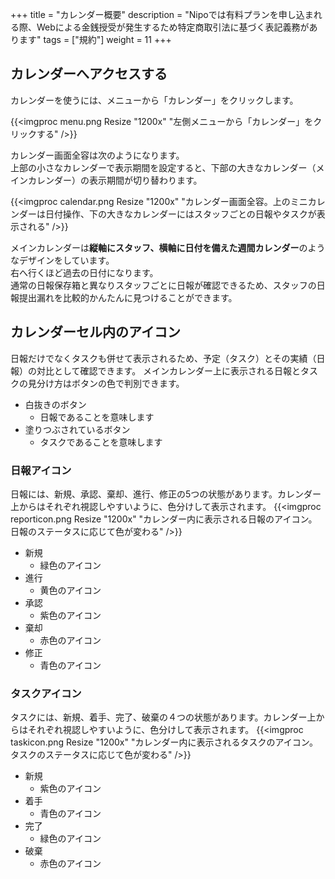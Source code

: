 +++
title = "カレンダー概要"
description = "Nipoでは有料プランを申し込まれる際、Webによる金銭授受が発生するため特定商取引法に基づく表記義務があります"
tags = ["規約"]
weight = 11
+++

## カレンダーへアクセスする

カレンダーを使うには、メニューから「カレンダー」をクリックします。

{{<imgproc menu.png Resize "1200x" "左側メニューから「カレンダー」をクリックする" />}}


カレンダー画面全容は次のようになります。  
上部の小さなカレンダーで表示期間を設定すると、下部の大きなカレンダー（メインカレンダー）の表示期間が切り替わります。

{{<imgproc calendar.png Resize "1200x" "カレンダー画面全容。上のミニカレンダーは日付操作、下の大きなカレンダーにはスタッフごとの日報やタスクが表示される" />}}

メインカレンダーは**縦軸にスタッフ、横軸に日付を備えた週間カレンダー**のようなデザインをしています。  
右へ行くほど過去の日付になります。  
通常の日報保存箱と異なりスタッフごとに日報が確認できるため、スタッフの日報提出漏れを比較的かんたんに見つけることができます。

## カレンダーセル内のアイコン

日報だけでなくタスクも併せて表示されるため、予定（タスク）とその実績（日報）の対比として確認できます。
メインカレンダー上に表示される日報とタスクの見分け方はボタンの色で判別できます。

- 白抜きのボタン
  - 日報であることを意味します
- 塗りつぶされているボタン
  - タスクであることを意味します

### 日報アイコン

日報には、新規、承認、棄却、進行、修正の5つの状態があります。カレンダー上からはそれぞれ視認しやすいように、色分けして表示されます。
{{<imgproc reporticon.png Resize "1200x" "カレンダー内に表示される日報のアイコン。日報のステータスに応じて色が変わる" />}}

- 新規
  - 緑色のアイコン
- 進行
  - 黄色のアイコン
- 承認
  - 紫色のアイコン
- 棄却
  - 赤色のアイコン
- 修正
  - 青色のアイコン

### タスクアイコン　

タスクには、新規、着手、完了、破棄の４つの状態があります。カレンダー上からはそれぞれ視認しやすいように、色分けして表示されます。
{{<imgproc taskicon.png Resize "1200x" "カレンダー内に表示されるタスクのアイコン。タスクのステータスに応じて色が変わる" />}}

- 新規
  - 紫色のアイコン
- 着手
  - 青色のアイコン
- 完了
  - 緑色のアイコン
- 破棄
  - 赤色のアイコン

